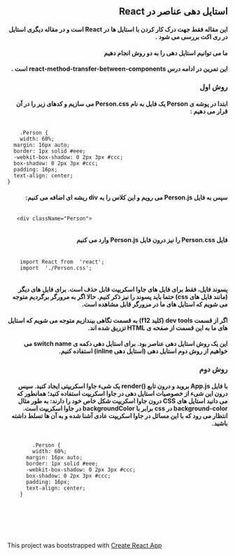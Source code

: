 
<div dir="rtl">  
    <p><h2>استایل دهی عناصر در React</h2></p>  
    <p><h4>این مقاله فقط جهت درک کار کردن با استایل ها در React است و در مقاله دیگری استایل در ری اکت بررسی می شود .</h4></p>  
    <p><h4>ما می توانیم استایل دهی را به دو روش انجام دهیم</h4></p>  
    <p><h4>این تمرین در ادامه درس react-method-transfer-between-components است .</h4></p>
        <p><h3>روش اول</h3></p>
    <p><h4>ابتدا در پوشه ی Person یک فایل به نام Person.css می  سازیم و کدهای زیر را در آن قرار می دهیم :</h4></p> 
<pre dir="ltr"> ‍‍‍<code>
    .Person {  
    width: 60%;  
  margin: 16px auto;  
  border: 1px solid #eee;  
  -webkit-box-shadow: 0 2px 3px #ccc;  
  box-shadow: 0 2px 3px #ccc;  
  padding: 16px;  
  text-align: center;  
}</code></pre>
    <p><h4>سپس به فایل Person.js می رویم و این کلاس را به div ریشه ای اضافه می کنیم:</h4></p> 
    <pre dir="ltr"><code>
   &lt;div className="Person"&gt;
   </code></pre>
    <p><h4>فایل Person.css را نیز درون فایل Person.js وارد می کنیم</h4></p> 
    <pre dir="ltr"> ‍‍‍<code>
	import React from  'react';
	import  './Person.css';
    </code></pre>
    <p><h4>پسوند فایل، فقط برای فایل های جاوا اسکریپت قابل حذف است. برای فایل های دیگر (مانند فایل های css) حتما باید پسوند را نیز ذکر کنیم. حالا اگر به مرورگر برگردیم متوجه می شویم که استایل های ما در مرورگر قابل مشاهده است.</h4></p> 
    <p><h4>اگر از قسمت dev tools (کلید f12) به قسمت <head> نگاهی بیندازیم متوجه می شویم که استایل های ما به این قسمت از صفحه ی HTML تزریق شده اند.</h4></p>              
    <p><h4>
    این یک روش استایل دهی عناصر بود. برای استایل دهی دکمه ی switch name می خواهیم از روش دوم استایل دهی (استایل دهی inline) استفاده کنیم.
    </h4></p>
    <p><h3>روش دوم</h3></p>
    <p><h4>با فایل App.js بروید و درون تابع ()render یک شیء جاوا اسکریپتی ایجاد کنید. سپس درون این شیء از خصوصیات استایل دهی در جاوا اسکریپت استفاده کنید؛ همانطور که می دانید استایل های CSS درون جاوا اسکریپت شکل خاص خود را دارند: به طور مثال background-color در css برابر با backgroundColor در جاوا اسکریپت است. انتظار می رود که با این مسائل در جاوا اسکریپت عادی آشنا شده و به آن ها تسلط داشته باشید.</h4></p>
    <pre dir="ltr"> ‍‍‍<code>
        .Person {  
        width: 60%;  
      margin: 16px auto;  
      border: 1px solid #eee;  
      -webkit-box-shadow: 0 2px 3px #ccc;  
      box-shadow: 0 2px 3px #ccc;  
      padding: 16px;  
      text-align: center;  
    }</code></pre>
    <p><h4></h4></p>
    <p><h4></h4></p>
    <p><h4></h4></p>
    <p><h4></h4></p>
    <p><h4></h4></p>
</div>  
<br /><br /><br /><br />  
  
<p>This project was bootstrapped with <a href="https://github.com/facebookincubator/create-react-app">Create React App</a></p>